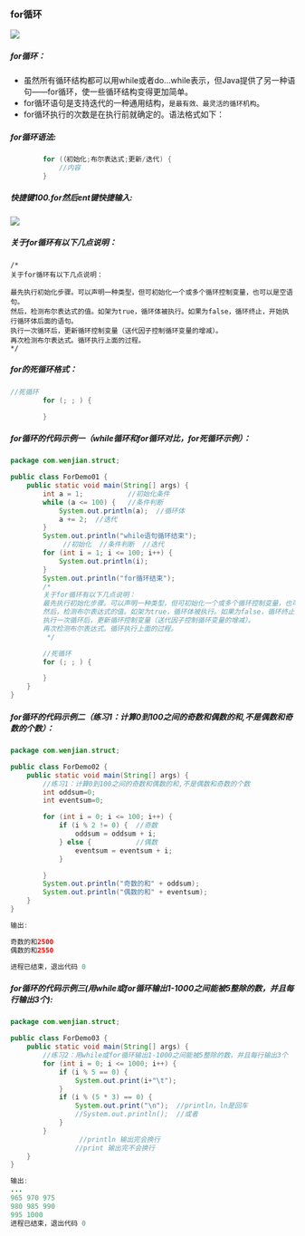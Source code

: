 
### for循环
![](https://img2020.cnblogs.com/blog/1773294/202007/1773294-20200722150948754-51585825.png)

##### for循环：

- 虽然所有循环结构都可以用while或者do…while表示，但Java提供了另一种语句——for循环，使一些循环结构变得更加简单。
- for循环语句是支持迭代的一种通用结构，`是最有效、最灵活的循环机构`。
- for循环执行的次数是在执行前就确定的。语法格式如下：

##### for循环语法:

```java
        for (（初始化;布尔表达式;更新/迭代) {
            //内容 
        }
```



##### 快捷键100.for然后ent键快捷输入:

![](https://img2020.cnblogs.com/blog/1773294/202007/1773294-20200722150936099-1501768434.png)

##### 关于for循环有以下几点说明：

```
/*
关于for循环有以下几点说明：

最先执行初始化步骤。可以声明一种类型，但可初始化一个或多个循环控制变量，也可以是空语句。
然后，检测布尔表达式的值。如架为true，循环体被执行。如果为false，循环终止，开始执行循环体后面的语句。
执行一次循环后，更新循环控制变量（送代因子控制循环变量的增减）。
再次检测布尔表达式。循环执行上面的过程。 
*/
```

##### for的死循环格式：

```java
//死循环
        for (; ; ) {

        }
```

##### for循环的代码示例一（while循环和for循环对比，for死循环示例）：

```java
package com.wenjian.struct;

public class ForDemo01 {
    public static void main(String[] args) {
        int a = 1;           //初始化条件
        while (a <= 100) {   //条件判断
            System.out.println(a);  //循环体
            a += 2;  //迭代
        }
        System.out.println("while语句循环结束");
             //初始化  //条件判断  //迭代
        for (int i = 1; i <= 100; i++) {
            System.out.println(i);
        }
        System.out.println("for循环结束");
        /*
		关于for循环有以下几点说明：
		最先执行初始化步骤。可以声明一种类型，但可初始化一个或多个循环控制变量，也可以是空语句。
		然后，检测布尔表达式的值。如架为true，循环体被执行。如果为false，循环终止，开始执行循环体后面的语句。
		执行一次循环后，更新循环控制变量（送代因子控制循环变量的增减）。
		再次检测布尔表达式。循环执行上面的过程。 
         */

        //死循环
        for (; ; ) {

        }
    }
}

```

##### for循环的代码示例二（练习1：计算0到100之间的奇数和偶数的和,不是偶数和奇数的个数）：

```java
package com.wenjian.struct;

public class ForDemo02 {
    public static void main(String[] args) {
        //练习1：计算0到100之间的奇数和偶数的和,不是偶数和奇数的个数
        int oddsum=0;
        int eventsum=0;

        for (int i = 0; i <= 100; i++) {
            if (i % 2 != 0) {  //奇数
                oddsum = oddsum + i;
            } else {           //偶数
                eventsum = eventsum + i;
            }

        }
        System.out.println("奇数的和" + oddsum);
        System.out.println("偶数的和" + eventsum);
    }
}

输出:

奇数的和2500
偶数的和2550

进程已结束，退出代码 0
```

##### for循环的代码示例三(用while或for循环输出1-1000之间能被5整除的数，并且每行输出3个):


```java
package com.wenjian.struct;

public class ForDemo03 {
    public static void main(String[] args) {
        //练习2：用while或for循环输出1-1000之间能被5整除的数，并且每行输出3个
        for (int i = 0; i <= 1000; i++) {
            if (i % 5 == 0) {
                System.out.print(i+"\t");
            }
            if (i % (5 * 3) == 0) {
                System.out.print("\n");  //println，ln是回车
                //System.out.println();  //或者
            }
        }
                 //println 输出完会换行
         		//print 输出完不会换行
    }
}

输出:
...
965	970	975	
980	985	990	
995	1000	
进程已结束，退出代码 0
```

